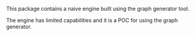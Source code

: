This package contains a naive engine built using the graph generator tool.

The engine has limited capabilities and it is a POC for using the graph generator.